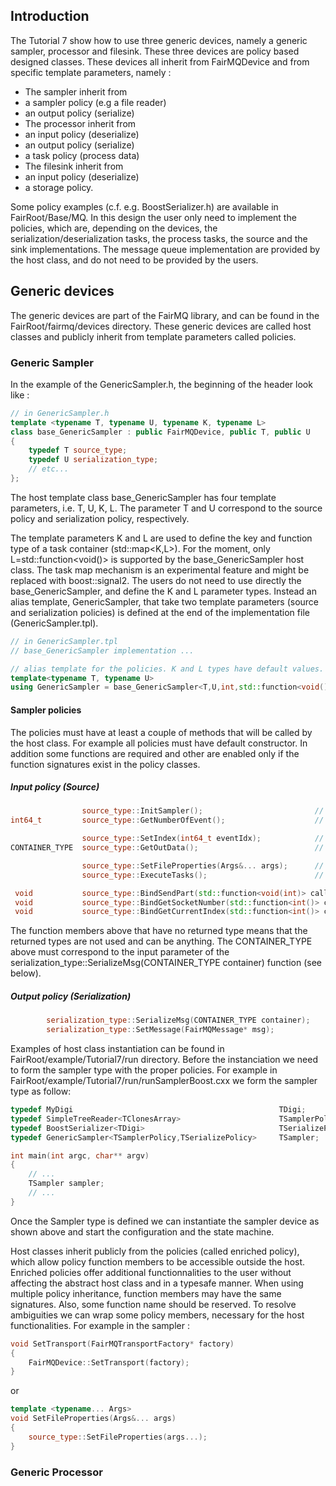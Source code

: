 

## Introduction
The Tutorial 7 show how to use three generic devices, namely a generic sampler, processor and filesink.
These three devices are policy based designed classes. These devices all inherit from FairMQDevice and from specific template parameters, namely :
* The sampler inherit from 
 * a sampler policy (e.g a file reader) 
 * an output policy (serialize)
* The processor inherit from 
 * an input policy (deserialize) 
 * an output policy (serialize)
 * a task policy (process data)
* The filesink inherit from 
 * an input policy (deserialize)
 * a storage policy.

Some policy examples (c.f. e.g. BoostSerializer.h) are available in FairRoot/Base/MQ. In this design the user only need to implement the policies, which are, depending on the devices, the serialization/deserialization tasks, the process tasks, the source and the sink implementations.
The message queue implementation are provided by the host class, and do not need to be provided by the users.




## Generic devices
The generic devices are part of the FairMQ library, and can be found in the FairRoot/fairmq/devices directory. 
These generic devices are called host classes and publicly inherit from template parameters called policies. 

### Generic Sampler
In the example of the GenericSampler.h, the beginning of the header look like :

``` C++
// in GenericSampler.h
template <typename T, typename U, typename K, typename L>
class base_GenericSampler : public FairMQDevice, public T, public U
{
    typedef T source_type;
    typedef U serialization_type;
    // etc...
};
```
The host template class base_GenericSampler has four template parameters, i.e. T, U, K, L. The parameter T and U correspond to the source policy and serialization policy, respectively. 

The template parameters K and L are used to define the key and function type of a task container (std::map<K,L>). For the moment, only L=std::function<void()> is supported by the base_GenericSampler host class. The task map mechanism is an experimental feature and might be replaced with boost::signal2. The users do not need to use directly the base_GenericSampler, and define the K and L parameter types. Instead an alias template, GenericSampler, that take two template parameters (source and serialization policies) is defined at the end of the implementation file (GenericSampler.tpl).

``` C++
// in GenericSampler.tpl
// base_GenericSampler implementation ...

// alias template for the policies. K and L types have default values.
template<typename T, typename U>
using GenericSampler = base_GenericSampler<T,U,int,std::function<void()>>;
```

#### Sampler policies

The policies must have at least a couple of methods that will be called by the host class. For example all policies must have default constructor. In addition some functions are required and other are enabled only if the function signatures exist in the policy classes.
##### Input policy (Source)

``` C++
				source_type::InitSampler(); 						// must be there to compile
int64_t 		source_type::GetNumberOfEvent(); 					// must be there to compile

				source_type::SetIndex(int64_t eventIdx);			// must be there to compile
CONTAINER_TYPE  source_type::GetOutData(); 							// must be there to compile

				source_type::SetFileProperties(Args&... args); 		// if called by the host, then must be there to compile
				source_type::ExecuteTasks();						// must be there to compile

 void 			source_type::BindSendPart(std::function<void(int)> callback);		// enabled if exists
 void 			source_type::BindGetSocketNumber(std::function<int()> callback); 	// enabled if exists
 void 			source_type::BindGetCurrentIndex(std::function<int()> callback);	// enabled if exists
```

The function members above that have no returned type means that the returned types are not used and can be anything. 
The CONTAINER_TYPE above must correspond to the input parameter of the serialization_type::SerializeMsg(CONTAINER_TYPE container) function (see below).

##### Output policy (Serialization)

``` C++
		serialization_type::SerializeMsg(CONTAINER_TYPE container);		// must be there to compile
		serialization_type::SetMessage(FairMQMessage* msg); 			// must be there to compile
```


Examples of host class instantiation can be found in FairRoot/example/Tutorial7/run directory. 
Before the instanciation we need to form the sampler type with the proper policies.
For example in FairRoot/example/Tutorial7/run/runSamplerBoost.cxx we form the sampler type as follow:

``` C++
typedef MyDigi                                         		TDigi;				// simple digi class of tutorial7
typedef SimpleTreeReader<TClonesArray>                 		TSamplerPolicy;		// simple root file reader with a TClonesArray container.
typedef BoostSerializer<TDigi>                         		TSerializePolicy; 	// boost serializer for the digi class.
typedef GenericSampler<TSamplerPolicy,TSerializePolicy> 	TSampler; 			// the sampler type.

int main(int argc, char** argv)
{
	// ...
	TSampler sampler;
	// ...
}

```

Once the Sampler type is defined we can instantiate the sampler device as shown above and start the configuration and the state machine. 

Host classes inherit publicly from the policies (called enriched policy), which allow policy function members to be accessible outside the host. Enriched policies offer additional functionnalities to the user without affecting the abstract host class and in a typesafe manner.
When using multiple policy inheritance, function members may have the same signatures. Also, some function name should be reserved. To resolve ambiguities we can wrap some policy members, necessary for the host functionalities. For example in the sampler :

``` C++
void SetTransport(FairMQTransportFactory* factory)
{
    FairMQDevice::SetTransport(factory);
}
```
or 

``` C++
template <typename... Args>
void SetFileProperties(Args&... args)
{
    source_type::SetFileProperties(args...);
}
```

### Generic Processor




